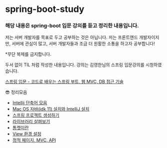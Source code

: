 # spring-boot-study

### 해당 내용은 spring-boot 입문 강의를 듣고 정리한 내용입니다.

저는 서버 개발자를 목표로 두고 공부하는 것은 아닙니다. 저는 프론트엔드 개발자이지만, 서버에 관심이 많고, 서버 개발자들과 조금 더 원활한 소통을 하고자 공부합니다!

*무단 복제를 금지합니다.

두서 없이 TIL 처럼 작성한 내용입니다. 강의는 김영한님의 스프링 입문강의를 시청하였습니다.

[스프링 입문 - 코드로 배우는 스프링 부트, 웹 MVC, DB 접근 기술](https://www.inflearn.com/course/%EC%8A%A4%ED%94%84%EB%A7%81-%EC%9E%85%EB%AC%B8-%EC%8A%A4%ED%94%84%EB%A7%81%EB%B6%80%ED%8A%B8/dashboard)

😎 정리모음
- [Intellij 단축어 모음](https://skillful-limburger-539.notion.site/Intellij-464433034d514a078901a78d613e1f5c)
- [Mac OS 자바(jdk 11) 설치와 IntelliJ 설치](https://skillful-limburger-539.notion.site/Mac-OS-jdk-11-IntelliJ-af8056afdfbc445faae15eb646e82d40)
- [스프링 프로젝트 생성하기](https://skillful-limburger-539.notion.site/aecf8ed46cbf4c159da6332e911120f7)
- [라이브러리 살펴보기](https://skillful-limburger-539.notion.site/3a4ae66c543541119542400623370f7d)
- [톰켓이란](https://skillful-limburger-539.notion.site/c701a7d1693944bb84edfe65549edd3a)
- [View 환경 설정](https://skillful-limburger-539.notion.site/View-4d770ac9ca374983b6d1e30f200b4725)
- [정적 페이지, MVC, API](https://skillful-limburger-539.notion.site/MVC-API-4ab3903b0428404591b90d48f820dde5)



